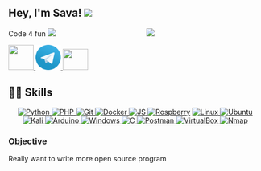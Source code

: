<h2> Hey, I'm Sava!
  <img src="https://media1.giphy.com/media/Lm2hujbNpM7fi/giphy.gif?cid=790b7611b325a6d592dd9cb30742fd2583c4001caff675c3&rid=giphy.gif" width="50px">
</h2>
<img align='right' src="https://media3.giphy.com/media/iIGT8Y1rOYhBpdHh1C/200.webp?cid=ecf05e47hx2zel2f8uroetj4wt9uo4oqj8a6nj1z4gr79sab&rid=200.webp" width="230">

<p>
  Code 4 fun
  <img src="https://media3.giphy.com/media/ZeRd3TAGDjYOcgwg0e/giphy.gif?cid=790b7611e922d2d36a747d3a12bd3909ef9b4844d862a3f0&rid=giphy.gif" height="42px">
  </br>
</p>

<a href="https://t.me/savaphrenia"> <img src="https://upload.wikimedia.org/wikipedia/commons/8/82/Telegram_logo.svg" height="50" width="50px"> </a>
<a href="https://t.me/savaphrenia"> <img src="https://github.com/lifylun/lifylun/blob/main/icons/telegram.svg" height="50" width="50px"> </a>
<a href="mailto:savaphrenia@gmail.com?subject=ask from github"> <img src="https://www.citypng.com/public/uploads/preview/-11597283055r5ynokf2kb.png" height="42px" width="50px"> </a>


<h2>👩‍💻 Skills</h2>

<p align="center">
  <a href="https://www.python.org/"> <img src="https://mpng.subpng.com/20180811/pul/kisspng-python-general-purpose-programming-language-comput-python-programming-language-symphony-solution-5b6ee0c863a5a1.6306397415339931604082.jpg" height="42px" alt="Python "> </a>
  <a href="https://www.php.net/"> <img src="https://banner2.cleanpng.com/20180926/pe/kisspng-logo-php-image-mysql-computer-icons-php-development-symphony-solutions-5bac1a8ccb7611.9443934315380056448334.jpg" height="42px" alt="PHP "> </a>
  <a href="https://git-scm.com/"> <img src="https://git-scm.com/images/logos/downloads/Git-Icon-1788C.png" height="42px" alt="Git "> </a>
  <a href="https://www.docker.com/"> <img src="https://icon2.cleanpng.com/20180527/aye/kisspng-docker-github-node-js-mongodb-computer-software-5b0a34af260146.0636816215273955031557.jpg" height="42px" alt="Docker "> </a>
  <a href="https://www.javascript.com/"> <img src="https://mpng.subpng.com/20190627/ttx/kisspng-javascript-computer-icons-scalable-vector-graphics-list-of-javascript-enhancements-fandom-developers-5d145895b06253.7824611015616144857225.jpg" height="42px" alt="JS "> </a>
  <a href="https://www.raspberrypi.org/"> <img src="https://w1.pngwing.com/pngs/645/409/png-transparent-arduino-logo-raspberry-pi-sugar-raspbian-computer-food-line-circle.png" height="42px" alt="Rospberry "></a>
  <a href="https://www.linux.com/"> <img src="https://w7.pngwing.com/pngs/351/186/png-transparent-linux-tux-linux-logo-silhouette-bird.png" height="42px" alt="Linux"> </a>
  <a href="https://ubuntu.com/"> <img src="https://w7.pngwing.com/pngs/829/771/png-transparent-ubuntu-logo-linux-operating-systems-linux-text-orange-logo.png" height="42px" alt="Ubuntu "> </a>
  <a href="https://www.kali.org/"> <img src="https://listimg.pinclipart.com/picdir/s/107-1077742_kali-linux-kali-linux-logo-png-clipart.png" height="42px" alt="Kali "> </a>
  <a href="https://www.arduino.cc/"> <img src="https://w7.pngwing.com/pngs/676/338/png-transparent-arduino-computer-software-library-electronics-computer-electronics-baby-computer-thumbnail.png" height="42px" alt="Arduino "> </a>
  <a href="https://www.microsoft.com/pt-br/windows/"> <img src="https://img2.freepng.ru/20180330/dpw/kisspng-windows-10-logo-computer-software-windows-logos-5abe371e9d6967.7728458015224153906448.jpg" height="42px" alt="Windows "> </a>
  <a href="https://www.learn-c.org/"> <img src="https://e7.pngegg.com/pngimages/724/306/png-clipart-c-c.png" height="42px" alt="C "> </a>
  <a href="https://www.postman.com/"> <img src="https://image.pngaaa.com/42/95042-middle.png" height="42px" alt="Postman "> </a>
  <a href="https://www.virtualbox.org/"> <img src="https://w7.pngwing.com/pngs/997/157/png-transparent-virtualbox-computer-icons-virtual-machine-operating-systems-virtualization-boxing-logo-sports-linux.png" height="42px" alt="VirtualBox "> </a>
  <a href="https://nmap.org/"> <img src="https://www.pinclipart.com/picdir/middle/453-4538905_environment-clipart-similarity-nmap-logo-png-download.png" height="42px" alt="Nmap "> </a>
</p>

<h3>Objective</h3>

<p>
Really want to write more open source program
</p>
